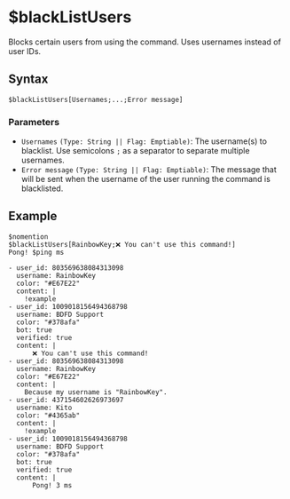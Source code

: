 # $blackListUsers
Blocks certain users from using the command. Uses usernames instead of user IDs.

## Syntax
```
$blackListUsers[Usernames;...;Error message]
```

### Parameters
- `Usernames` `(Type: String || Flag: Emptiable)`: The username(s) to blacklist. Use semicolons `;` as a separator to separate multiple usernames.
- `Error message` `(Type: String || Flag: Emptiable)`: The message that will be sent when the username of the user running the command is blacklisted.

## Example
```
$nomention
$blackListUsers[RainbowKey;❌ You can't use this command!]
Pong! $ping ms
```

```discord yaml
- user_id: 803569638084313098
  username: RainbowKey
  color: "#E67E22"
  content: |
    !example
- user_id: 1009018156494368798
  username: BDFD Support
  color: "#378afa"
  bot: true
  verified: true
  content: |
      ❌ You can't use this command!
- user_id: 803569638084313098
  username: RainbowKey
  color: "#E67E22"
  content: |
    Because my username is "RainbowKey".
- user_id: 437154602626973697
  username: Kito
  color: "#4365ab"
  content: |
    !example
- user_id: 1009018156494368798
  username: BDFD Support
  color: "#378afa"
  bot: true
  verified: true
  content: |
      Pong! 3 ms
```
